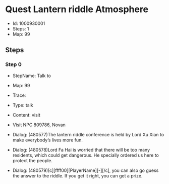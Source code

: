 # Quest Lantern riddle Atmosphere

- Id: 1000930001
- Steps: 1
- Map: 99

## Steps

### Step 0
- StepName:  Talk to 
- Map:  99
- Trace:  
- Type:  talk
- Content:  visit
- Visit NPC 809786, Novan

- Dialog: (480577)The lantern riddle conference is held by Lord Xu Xian to make everybody’s lives more fun.
- Dialog: (480578)Lord Fa Hai is worried that there will be too many residents, which could get dangerous. He specially ordered us here to protect the people.
- Dialog: (480579)[c][ffff00][PlayerName][-][/c], you can also go guess the answer to the riddle. If you get it right, you can get a prize.


